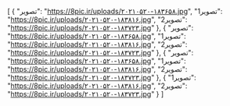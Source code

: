 [
  {
    "تصویر": "https://8pic.ir/uploads/۲۰۲۱۰۵۲۰-۱۸۳۶۵۸.jpg",
    "تصویر1": "https://8pic.ir/uploads/۲۰۲۱۰۵۲۰-۱۸۳۸۱۶.jpg",
    "تصویر2": "https://8pic.ir/uploads/۲۰۲۱۰۵۲۰-۱۸۳۷۲۳.jpg"
  },
  {
    "تصویر": "https://8pic.ir/uploads/۲۰۲۱۰۵۲۰-۱۸۳۶۵۸.jpg",
    "تصویر1": "https://8pic.ir/uploads/۲۰۲۱۰۵۲۰-۱۸۳۸۱۶.jpg",
    "تصویر2": "https://8pic.ir/uploads/۲۰۲۱۰۵۲۰-۱۸۳۷۲۳.jpg"
  },
  {
    "تصویر": "https://8pic.ir/uploads/۲۰۲۱۰۵۲۰-۱۸۳۶۵۸.jpg",
    "تصویر1": "https://8pic.ir/uploads/۲۰۲۱۰۵۲۰-۱۸۳۸۱۶.jpg",
    "تصویر2": "https://8pic.ir/uploads/۲۰۲۱۰۵۲۰-۱۸۳۷۲۳.jpg"
  },
  {
    "تصویر1": "https://8pic.ir/uploads/۲۰۲۱۰۵۲۰-۱۸۳۸۱۶.jpg",
    "تصویر2": "https://8pic.ir/uploads/۲۰۲۱۰۵۲۰-۱۸۳۷۲۳.jpg"
  }
]
